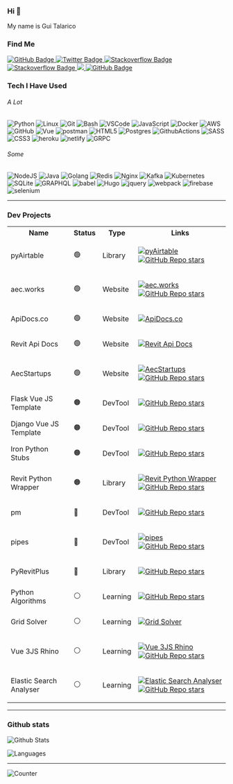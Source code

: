<!-- <p align="left">
  <img style="width:6rem; height:auto; border-radius:1rem;" src="https://gtalarico.com/img/avatar.jpg"/>
</p> -->
### Hi 👋

My name is Gui Talarico

### Find Me

<a href="https://github.com/gtalarico?tab=profile">
    <img src="https://img.shields.io/badge/LinkedIn-blue?tab=followers?logo=github&style=for-the-badge" alt="GitHub Badge" />
</a>
<a href="https://twitter.com/gtalarico">
    <img src="https://img.shields.io/badge/twitter-%231DA1F2.svg?style=for-the-badge&logo=twitter&logoColor=white" alt="Twitter Badge" />
</a>

<a href="https://gtalarico.com">
    <img src="https://img.shields.io/badge/gtalarico.com-333333.svg?style=for-the-badge&logo=Google%20Chrome&logoColor=white&url=https%3A%2F%2Fgtalarico.com" alt="Stackoverflow Badge" />
</a>

<a href="https://stackoverflow.com/users/4411196/gtalarico?tab=profile">
    <img src="https://img.shields.io/badge/stackoverflow-f48226.svg?style=for-the-badge&logo=stackoverflow&logoColor=white" alt="Stackoverflow Badge" />
</a>
<a href="https://instagram.com/gtalarico/">
    <img src="https://img.shields.io/badge/instagram-dc2743.svg?style=for-the-badge&logo=instagram&logoColor=white" />
</a>
<a href="https://keybase.io/gtalarico">
    <img src="https://img.shields.io/badge/Keybase-4c8eff.svg?style=for-the-badge&logo=keybase&logoColor=white" alt="GitHub Badge" />
</a>


### Tech I Have Used

###### A Lot

![Python](https://img.shields.io/badge/PYTHON-3776AB.svg?&style=for-the-badge&logo=python&logoColor=white)
![Linux](https://img.shields.io/badge/LINUX-FCC624?style=for-the-badge&logo=linux&logoColor=black)
![Git](https://img.shields.io/badge/GIT-%23F05033.svg?&style=for-the-badge&logo=git&logoColor=white)
![Bash](https://img.shields.io/badge/Bash-666666.svg?&style=for-the-badge&logo=PowerShell&logoColor=white)
![VSCode](https://img.shields.io/badge/vscode-007ACC.svg?style=for-the-badge&logo=visualstudiocode&logoColor=white)
![JavaScript](https://img.shields.io/badge/JAVASCRIPT-F7DF1E.svg?&style=for-the-badge&logo=javascript&logoColor=323330)
![Docker](https://img.shields.io/badge/DOCKER-2496ED.svg?&style=for-the-badge&logo=docker&logoColor=white)
![AWS](https://img.shields.io/badge/AMAZON%20AWS-232F3E.svg?&style=for-the-badge&logo=amazon-aws&logoColor=white)
![GitHub](https://img.shields.io/badge/GITHUB-121011.svg?&style=for-the-badge&logo=github&logoColor=white)
![Vue](https://img.shields.io/badge/vue-61DAFB.svg?style=for-the-badge&logo=vue&logoColor=black)
![postman](https://img.shields.io/badge/postman-FF6C37.svg?style=for-the-badge&logo=postman&logoColor=white)
![HTML5](https://img.shields.io/badge/HTML5-E34F26.svg?&style=for-the-badge&logo=html5&logoColor=white)
![Postgres](https://img.shields.io/badge/POSTGRES-316192.svg?&style=for-the-badge&logo=postgresql&logoColor=white)
![GithubActions](https://img.shields.io/badge/GITHUB%20ACTIONS-121011.svg?&style=for-the-badge&logo=github-actions&logoColor=white)
![SASS](https://img.shields.io/badge/SASS-CC6699.svg?&style=for-the-badge&logo=sass&logoColor=white)
![CSS3](https://img.shields.io/badge/CSS3-%231572B6.svg?&style=for-the-badge&logo=css3&logoColor=white)
![heroku](https://img.shields.io/badge/heroku-430098.svg?style=for-the-badge&logo=heroku&logoColor=white)
![netlify](https://img.shields.io/badge/netlify-00C7B7.svg?style=for-the-badge&logo=netlify&logoColor=black)
![GRPC](https://img.shields.io/badge/GRPC-4285F4.svg?&style=for-the-badge&logo=google&logoColor=white)

###### Some
![NodeJS](https://img.shields.io/badge/NODEJS-339933.svg?&style=for-the-badge&logo=node.js&logoColor=white)
![Java](https://img.shields.io/badge/JAVA-007396.svg?&style=for-the-badge&logo=java&logoColor=white)
![Golang](https://img.shields.io/badge/GOLANG-7fd5ea.svg?&style=for-the-badge&logo=go&logoColor=333333)
![Redis](https://img.shields.io/badge/REDIS-DC382D.svg?&style=for-the-badge&logo=redis&logoColor=white)
![Nginx](https://img.shields.io/badge/NGINX-269539.svg?&style=for-the-badge&logo=nginx&logoColor=white)
![Kafka](https://img.shields.io/badge/APACHA%20KAFKA-231F20.svg?&style=for-the-badge&logo=apache-kafka&logoColor=white)
![Kubernetes](https://img.shields.io/badge/KUBERNETES-326CE5.svg?&style=for-the-badge&logo=kubernetes&logoColor=white)
![SQLite](https://img.shields.io/badge/SQLITE-003B57.svg?&style=for-the-badge&logo=sqlite&logoColor=white)
![GRAPHQL](https://img.shields.io/badge/GRAPHQL-E10098.svg?&style=for-the-badge&logo=graphql&logoColor=white)
![babel](https://img.shields.io/badge/babel-F9DC3E.svg?style=for-the-badge&logo=babel&logoColor=black)
![Hugo](https://img.shields.io/badge/hugo-663399.svg?style=for-the-badge&logo=hugo&logoColor=white)
![jquery](https://img.shields.io/badge/jquery-0769AD.svg?style=for-the-badge&logo=jquery&logoColor=white)
![webpack](https://img.shields.io/badge/webpack-8DD6F9.svg?style=for-the-badge&logo=webpack&logoColor=black)
![firebase](https://img.shields.io/badge/firebase-FFCA28.svg?style=for-the-badge&logo=firebase&logoColor=black)
![selenium](https://img.shields.io/badge/selenium-52b73c.svg?style=for-the-badge&logo=selenium&logoColor=white)


----

### Dev Projects

<!-- Paste Output of generator.pu -->


<table>
 <tr>
  <th>Name</th><th>Status</th><th>Type</th><th>Links</th>
 </tr>
<tr><td>pyAirtable</td><td>🟢</td><td>Library</td><td>


[![pyAirtable](https://img.shields.io/readthedocs/pyairtable?style=flat-square)](https://pyairtable.readthedocs.io)
[![GitHub Repo stars](https://img.shields.io/github/stars/gtalarico/pyairtable?style=flat-square)](https://github.com/gtalarico/pyairtable)

</td></tr>
<tr><td>aec.works</td><td>🟢</td><td>Website</td><td>


[![aec.works](https://img.shields.io/website?style=flat-square&url=https%3A%2F%2Faec.works)](https://aec.works)
[![GitHub Repo stars](https://img.shields.io/github/stars/aecworks/aec.works-web?style=flat-square)](https://github.com/aecworks/aec.works-web)

</td></tr>
<tr><td>ApiDocs.co</td><td>🟢</td><td>Website</td><td>


[![ApiDocs.co](https://img.shields.io/website?style=flat-square&url=https%3A%2F%2Fapidocs.co)](https://apidocs.co)

</td></tr>
<tr><td>Revit Api Docs</td><td>🟢</td><td>Website</td><td>


[![Revit Api Docs](https://img.shields.io/website?style=flat-square&url=https%3A%2F%2Fwww.revitapidocs.com)](https://www.revitapidocs.com)

</td></tr>
<tr><td>AecStartups</td><td>🟢</td><td>Website</td><td>


[![AecStartups](https://img.shields.io/website?style=flat-square&url=https%3A%2F%2Faecstartups.com)](https://aecstartups.com)
[![GitHub Repo stars](https://img.shields.io/github/stars/gtalarico/aec-startups?style=flat-square)](https://github.com/gtalarico/aec-startups)

</td></tr>
<tr><td>Flask Vue JS Template</td><td>🟠</td><td>DevTool</td><td>


[![GitHub Repo stars](https://img.shields.io/github/stars/gtalarico/flask-vuejs-template?style=flat-square)](https://github.com/gtalarico/flask-vuejs-template)

</td></tr>
<tr><td>Django Vue JS Template</td><td>🟠</td><td>DevTool</td><td>


[![GitHub Repo stars](https://img.shields.io/github/stars/gtalarico/django-vue-template?style=flat-square)](https://github.com/gtalarico/django-vue-template)

</td></tr>
<tr><td>Iron Python Stubs</td><td>🟠</td><td>DevTool</td><td>


[![GitHub Repo stars](https://img.shields.io/github/stars/gtalarico/ironpython-stubs?style=flat-square)](https://github.com/gtalarico/ironpython-stubs)

</td></tr>
<tr><td>Revit Python Wrapper</td><td>🟠</td><td>Library</td><td>


[![Revit Python Wrapper](https://img.shields.io/readthedocs/revitpythonwrapper?style=flat-square)](https://revitpythonwrapper.readthedocs.io)
[![GitHub Repo stars](https://img.shields.io/github/stars/gtalarico/revitpythonwrapper?style=flat-square)](https://github.com/gtalarico/revitpythonwrapper)

</td></tr>
<tr><td>pm</td><td>🔴</td><td>DevTool</td><td>


[![GitHub Repo stars](https://img.shields.io/github/stars/gtalarico/pm?style=flat-square)](https://github.com/gtalarico/pm)

</td></tr>
<tr><td>pipes</td><td>🔴</td><td>DevTool</td><td>


[![pipes](https://img.shields.io/readthedocs/pipenv-pipes?style=flat-square)](https://pipenv-pipes.readthedocs.io)
[![GitHub Repo stars](https://img.shields.io/github/stars/gtalarico/pipenv-pipes?style=flat-square)](https://github.com/gtalarico/pipenv-pipes)

</td></tr>
<tr><td>PyRevitPlus</td><td>🔴</td><td>Library</td><td>


[![GitHub Repo stars](https://img.shields.io/github/stars/gtalarico/pyrevitplus?style=flat-square)](https://github.com/gtalarico/pyrevitplus)

</td></tr>
<tr><td>Python Algorithms</td><td>⚪️</td><td>Learning</td><td>


[![GitHub Repo stars](https://img.shields.io/github/stars/gtalarico/python-algorithms?style=flat-square)](https://github.com/gtalarico/python-algorithms)

</td></tr>
<tr><td>Grid Solver</td><td>⚪️</td><td>Learning</td><td>


[![Grid Solver](https://img.shields.io/website?style=flat-square&url=https%3A%2F%2Fgrid-solver.netlify.app)](https://grid-solver.netlify.app)

</td></tr>
<tr><td>Vue 3JS Rhino</td><td>⚪️</td><td>Learning</td><td>


[![Vue 3JS Rhino](https://img.shields.io/website?style=flat-square&url=https%3A%2F%2Fvue-threejs-rhino-viewer.netlify.app)](https://vue-threejs-rhino-viewer.netlify.app)
[![GitHub Repo stars](https://img.shields.io/github/stars/gtalarico/vue-threejs-rhino-demo?style=flat-square)](https://github.com/gtalarico/vue-threejs-rhino-demo)

</td></tr>
<tr><td>Elastic Search Analyser</td><td>⚪️</td><td>Learning</td><td>


[![Elastic Search Analyser](https://img.shields.io/website?style=flat-square&url=https%3A%2F%2Finteractive-elastic.herokuapp.com)](https://interactive-elastic.herokuapp.com)
[![GitHub Repo stars](https://img.shields.io/github/stars/gtalarico/interactive-elastic-analyzer?style=flat-square)](https://github.com/gtalarico/interactive-elastic-analyzer)

</td></tr>

</table>







----


<!-- <div align="center"> -->
### Github stats

![Github Stats](https://github-readme-stats.vercel.app/api?username=gtalarico&show_icons=true&theme=default&hide_border=false&locale=en)

![Languages](https://github-readme-stats.vercel.app/api/top-langs/?username=gtalarico&hide=html&hide_title=false&hide_border=false&layout=compact&langs_count=8&theme=default)


---

![Counter](https://komarev.com/ghpvc/?username=gtalarico&style=flat-square&label=Profile%20Views)
